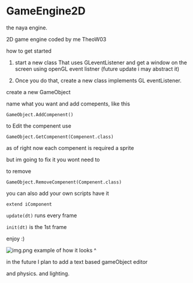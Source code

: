 # GameEngine2D


the naya engine.

2D game engine coded by me TheoW03


how to get started  



1. start a new class That uses GLeventListener 
and get a window on the screen using openGL event listner
   (future update i may abstract it)

2. Once you do that, create a new class
implements GL eventListener.

   
create a new GameObject

name what you want and add comepents,
like this

```GameObject.AddCompenent()```

to Edit the compenent use

``GameObject.GetCompenent(Compenent.class)``

as of right now each compenent is required a sprite

but im going to fix it you wont need to 

to remove

``GameObject.RemoveCompenent(Compenent.class)``

you can also add your own scripts have it

``extend iComponent``

``update(dt)``
runs every frame

``init(dt)`` is the 1st frame

enjoy :)

![img.png](img.png)
example of how it looks ^

in the future I plan to add a text based gameObject editor

and physics. and lighting.